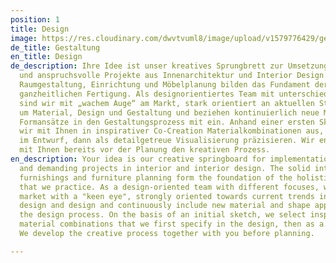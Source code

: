 ```yaml
---
position: 1
title: Design
image: https://res.cloudinary.com/dwvtvuml8/image/upload/v1579776429/gestaltung_sswijk.jpg
de_title: Gestaltung
en_title: Design
de_description: Ihre Idee ist unser kreatives Sprungbrett zur Umsetzung für unkonventionelle
  und anspruchsvolle Projekte aus Innenarchitektur und Interior Design. Die solide
  Raumgestaltung, Einrichtung und Möbelplanung bilden das Fundament der von uns gelebten,
  ganzheitlichen Fertigung. Als designorientiertes Team mit unterschiedlichen Schwerpunkten
  sind wir mit „wachem Auge“ am Markt, stark orientiert an aktuellen Strömungen rund
  um Material, Design und Gestaltung und beziehen kontinuierlich neue Material- und
  Formansätze in den Gestaltungsprozess mit ein. Anhand einer ersten Skizze wählen
  wir mit Ihnen in inspirativer Co-Creation Materialkombinationen aus, die wir zunächst
  im Entwurf, dann als detailgetreue Visualisierung präzisieren. Wir entwickeln gemeinsam
  mit Ihnen bereits vor der Planung den kreativen Prozess.
en_description: Your idea is our creative springboard for implementation for unconventional
  and demanding projects in interior and interior design. The solid interior design,
  furnishings and furniture planning form the foundation of the holistic production
  that we practice. As a design-oriented team with different focuses, we are on the
  market with a "keen eye", strongly oriented towards current trends in material,
  design and design and continuously include new material and shape approaches in
  the design process. On the basis of an initial sketch, we select inspiring co-creation
  material combinations that we first specify in the design, then as a detailed visualization.
  We develop the creative process together with you before planning.

---
```

